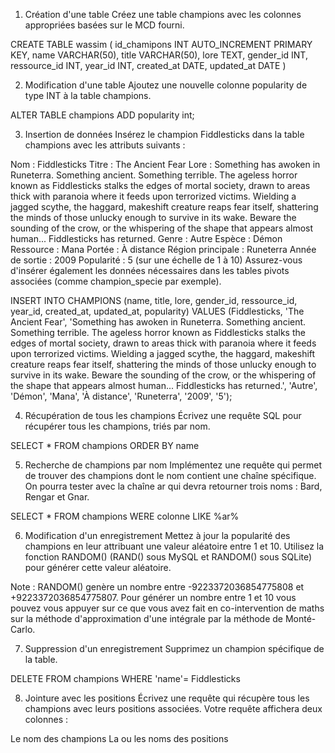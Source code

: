 1. Création d'une table
Créez une table champions avec les colonnes appropriées basées sur le MCD fourni.

CREATE TABLE wassim (
  id_chamipons INT AUTO_INCREMENT PRIMARY KEY,
  name VARCHAR(50),
  title VARCHAR(50),
  lore TEXT,
  gender_id INT,
  ressource_id INT,
  year_id INT,
  created_at DATE,
  updated_at DATE
)

2. Modification d'une table
Ajoutez une nouvelle colonne popularity de type INT à la table champions.

ALTER TABLE champions
ADD popularity int;

3. Insertion de données
Insérez le champion Fiddlesticks dans la table champions avec les attributs suivants :

Nom : Fiddlesticks
Titre : The Ancient Fear
Lore : Something has awoken in Runeterra. Something ancient. Something terrible. The ageless horror known as Fiddlesticks stalks the edges of mortal society, drawn to areas thick with paranoia where it feeds upon terrorized victims. Wielding a jagged scythe, the haggard, makeshift creature reaps fear itself, shattering the minds of those unlucky enough to survive in its wake. Beware the sounding of the crow, or the whispering of the shape that appears almost human... Fiddlesticks has returned.
Genre : Autre
Espèce : Démon
Ressource : Mana
Portée : À distance
Région principale : Runeterra
Année de sortie : 2009
Popularité : 5 (sur une échelle de 1 à 10)
Assurez-vous d'insérer également les données nécessaires dans les tables pivots associées (comme champion_specie par exemple).

INSERT INTO CHAMPIONS (name, title, lore, gender_id, ressource_id, year_id, created_at, updated_at, popularity) VALUES (Fiddlesticks, 'The Ancient Fear', 'Something has awoken in Runeterra. Something ancient. Something terrible. The ageless horror known as Fiddlesticks stalks the edges of mortal society, drawn to areas thick with paranoia where it feeds upon terrorized victims. Wielding a jagged scythe, the haggard, makeshift creature reaps fear itself, shattering the minds of those unlucky enough to survive in its wake. Beware the sounding of the crow, or the whispering of the shape that appears almost human... Fiddlesticks has returned.', 'Autre', 'Démon', 'Mana', 'À distance', 'Runeterra', '2009', '5');

4. Récupération de tous les champions
Écrivez une requête SQL pour récupérer tous les champions, triés par nom.

SELECT *
FROM champions
ORDER BY name

5. Recherche de champions par nom
Implémentez une requête qui permet de trouver des champions dont le nom contient une chaîne spécifique. On pourra tester avec la chaîne ar qui devra retourner trois noms : Bard, Rengar et Gnar.

SELECT *
FROM champions
WERE colonne LIKE %ar%

6. Modification d'un enregistrement
Mettez à jour la popularité des champions en leur attribuant une valeur aléatoire entre 1 et 10. Utilisez la fonction RANDOM() (RAND() sous MySQL et RANDOM() sous SQLite) pour générer cette valeur aléatoire.

Note : RANDOM() genère un nombre entre -9223372036854775808 et +9223372036854775807. Pour générer un nombre entre 1 et 10 vous pouvez vous appuyer sur ce que vous avez fait en co-intervention de maths sur la méthode d'approximation d'une intégrale par la méthode de Monté-Carlo.


7. Suppression d'un enregistrement
Supprimez un champion spécifique de la table.

DELETE FROM champions
WHERE 'name'= Fiddlesticks

8. Jointure avec les positions
Écrivez une requête qui récupère tous les champions avec leurs positions associées. Votre requête affichera deux colonnes :

Le nom des champions
La ou les noms des positions 

